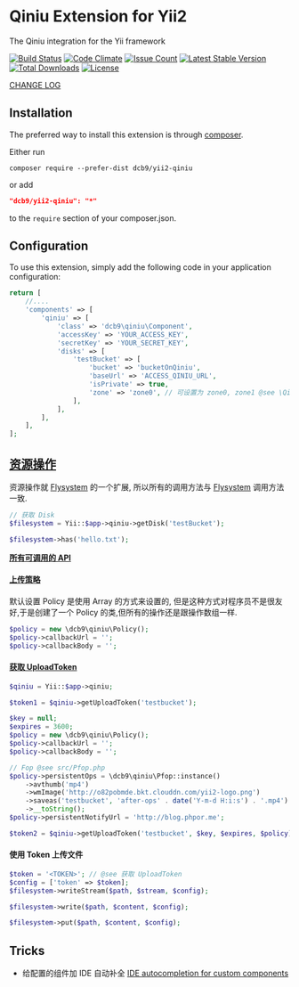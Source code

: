 Qiniu Extension for Yii2
=================

The Qiniu integration for the Yii framework

[![Build Status](https://travis-ci.org/dcb9/yii2-qiniu.svg)](https://travis-ci.org/dcb9/yii2-qiniu)
[![Code Climate](https://codeclimate.com/github/dcb9/yii2-qiniu/badges/gpa.svg)](https://codeclimate.com/github/dcb9/yii2-qiniu)
[![Issue Count](https://codeclimate.com/github/dcb9/yii2-qiniu/badges/issue_count.svg)](https://codeclimate.com/github/dcb9/yii2-qiniu)
[![Latest Stable Version](https://poser.pugx.org/dcb9/yii2-qiniu/version)](https://packagist.org/packages/dcb9/yii2-qiniu)
[![Total Downloads](https://poser.pugx.org/dcb9/yii2-qiniu/downloads)](https://packagist.org/packages/dcb9/yii2-qiniu)
[![License](https://poser.pugx.org/dcb9/yii2-qiniu/license)](https://packagist.org/packages/dcb9/yii2-qiniu)

[CHANGE LOG](CHANGELOG.md)

Installation
--------------------

The preferred way to install this extension is through [composer](http://getcomposer.org/download/).

Either run

```
composer require --prefer-dist dcb9/yii2-qiniu
```

or add

```json
"dcb9/yii2-qiniu": "*"
```

to the `require` section of your composer.json.


Configuration
--------------------

To use this extension, simply add the following code in your application configuration:

```php
return [
    //....
    'components' => [
        'qiniu' => [
            'class' => 'dcb9\qiniu\Component',
            'accessKey' => 'YOUR_ACCESS_KEY',
            'secretKey' => 'YOUR_SECRET_KEY',
            'disks' => [
                'testBucket' => [
                    'bucket' => 'bucketOnQiniu',
                    'baseUrl' => 'ACCESS_QINIU_URL',
                    'isPrivate' => true,
                    'zone' => 'zone0', // 可设置为 zone0, zone1 @see \Qiniu\Zone
                ],
            ],
        ],
    ],
];
```

[资源操作](http://developer.qiniu.com/code/v6/api/kodo-api/index.html#资源操作)
--------------------

资源操作就 [Flysystem](https://github.com/thephpleague/flysystem) 的一个扩展, 所以所有的调用方法与 [Flysystem](https://github.com/thephpleague/flysystem) 调用方法一致.

```php
// 获取 Disk
$filesystem = Yii::$app->qiniu->getDisk('testBucket');

$filesystem->has('hello.txt');
```

**[所有可调用的 API](http://flysystem.thephpleague.com/api/)**

#### [上传策略](http://developer.qiniu.com/article/developer/security/put-policy.html)

默认设置 Policy 是使用 Array 的方式来设置的, 但是这种方式对程序员不是很友好,于是创建了一个 Policy 的类,但所有的操作还是跟操作数组一样.

```php
$policy = new \dcb9\qiniu\Policy();
$policy->callbackUrl = '';
$policy->callbackBody = '';
```

#### [获取 UploadToken](http://developer.qiniu.com/article/developer/security/upload-token.html)

```php
$qiniu = Yii::$app->qiniu;

$token1 = $qiniu->getUploadToken('testbucket');

$key = null;
$expires = 3600;
$policy = new \dcb9\qiniu\Policy();
$policy->callbackUrl = '';
$policy->callbackBody = '';

// Fop @see src/Pfop.php
$policy->persistentOps = \dcb9\qiniu\Pfop::instance()
    ->avthumb('mp4')
    ->wmImage('http://o82pobmde.bkt.clouddn.com/yii2-logo.png')
    ->saveas('testbucket', 'after-ops' . date('Y-m-d H:i:s') . '.mp4')
    ->__toString();
$policy->persistentNotifyUrl = 'http://blog.phpor.me';

$token2 = $qiniu->getUploadToken('testbucket', $key, $expires, $policy);
```

#### 使用 Token 上传文件

```php
$token = '<TOKEN>'; // @see 获取 UploadToken
$config = ['token' => $token];
$filesystem->writeStream($path, $stream, $config);

$filesystem->write($path, $content, $config);

$filesystem->put($path, $content, $config);
```

Tricks
--------------------

* 给配置的组件加 IDE 自动补全 [IDE autocompletion for custom components](https://github.com/samdark/yii2-cookbook/blob/master/book/ide-autocompletion.md)
